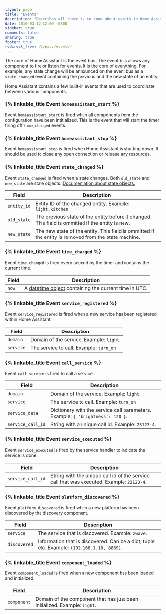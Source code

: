 ```yaml
---
layout: page
title: "Events"
description: "Describes all there is to know about events in Home Assistant."
date: 2016-03-12 12:00 -0800
sidebar: true
comments: false
sharing: true
footer: true
redirect_from: /topics/events/
---
```


The core of Home Assistant is the event bus. The event bus allows any component to fire or listen for events. It is the core of everything. For example, any state change will be announced on the event bus as a `state_changed` event containing the previous and the new state of an entity.

Home Assistant contains a few built-in events that are used to coordinate between various components.

### {% linkable_title Event `homeassistant_start` %}
Event `homeassistant_start` is fired when all components from the configuration have been intitialized. This is the event that will start the timer firing off `time_changed` events.


### {% linkable_title Event `homeassistant_stop` %}
Event `homeassistant_stop` is fired when Home Assistant is shutting down. It should be used to close any open connection or release any resources.


### {% linkable_title Event `state_changed` %}
Event `state_changed` is fired when a state changes. Both `old_state` and `new_state` are state objects. [Documentation about state objects.](/topics/state_object/)

Field | Description
----- | -----------
`entity_id` | Entity ID of the changed entity. Example: `light.kitchen`
`old_state` | The previous state of the entity before it changed. This field is ommitted if the entity is new.
`new_state` | The new state of the entity. This field is ommitted if the entity is removed from the state machine.


### {% linkable_title Event `time_changed` %}
Event `time_changed` is fired every second by the timer and contains the current time.

Field | Description
----- | -----------
`now` | A [datetime object](https://docs.python.org/3.4/library/datetime.html#datetime.datetime) containing the current time in UTC.


### {% linkable_title Event `service_registered` %}
Event `service_registered` is fired when a new service has been registered within Home Assistant.

Field | Description
----- | -----------
`domain` | Domain of the service. Example: `light`.
`service` | The service to call. Example: `turn_on`


### {% linkable_title Event `call_service` %}
Event `call_service` is fired to call a service.

Field | Description
----- | -----------
`domain` | Domain of the service. Example: `light`.
`service` | The service to call. Example: `turn_on`
`service_data` | Dictionary with the service call parameters. Example: `{ 'brightness': 120 }`.
`service_call_id` | String with a unique call id. Example: `23123-4`.


### {% linkable_title Event `service_executed` %}
Event `service_executed` is fired by the service handler to indicate the service is done.

Field | Description
----- | -----------
`service_call_id` | String with the unique call id of the service call that was executed. Example: `23123-4`.


### {% linkable_title Event `platform_discovered` %}
Event `platform_discovered` is fired when a new platform has been discovered by the discovery component.

Field | Description
----- | -----------
`service` | The service that is discovered. Example: `zwave`.
`discovered` | Information that is discovered. Can be a dict, tuple etc. Example: `(192.168.1.10, 8889)`.


### {% linkable_title Event `component_loaded` %}
Event `component_loaded` is fired when a new component has been loaded and initialized.

Field | Description
----- | -----------
`component` | Domain of the component that has just been initialized. Example: `light`.
